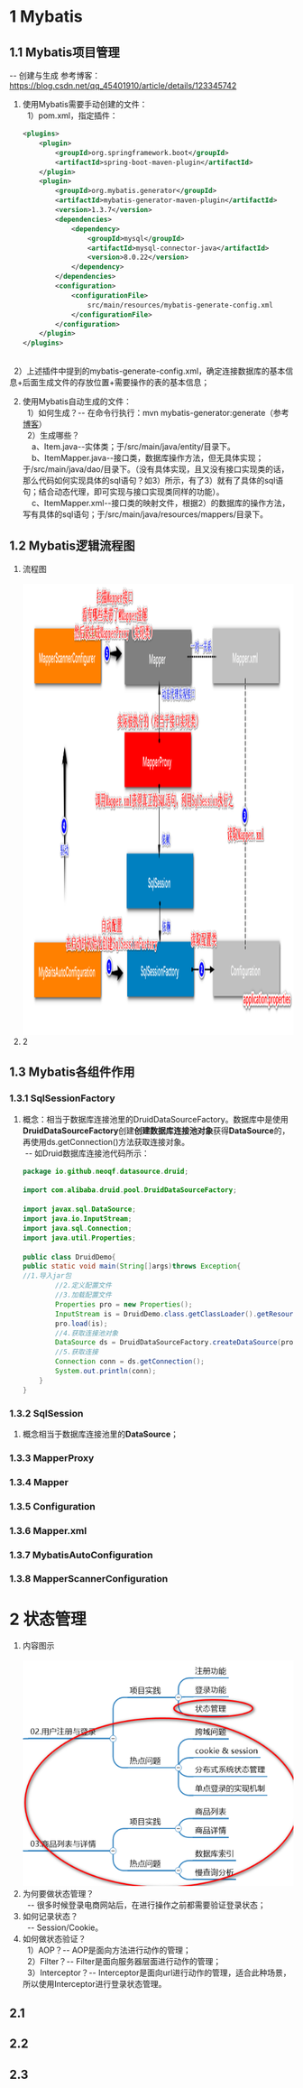 # 1 Mybatis
## 1.1 Mybatis项目管理
  -- 创建与生成
  参考博客：https://blog.csdn.net/qq_45401910/article/details/123345742
1. 使用Mybatis需要手动创建的文件：
  <br/>&nbsp;&nbsp;1）pom.xml，指定插件：
    ```xml
    <plugins>
        <plugin>
            <groupId>org.springframework.boot</groupId>
            <artifactId>spring-boot-maven-plugin</artifactId>
        </plugin>
        <plugin>
            <groupId>org.mybatis.generator</groupId>
            <artifactId>mybatis-generator-maven-plugin</artifactId>
            <version>1.3.7</version>
            <dependencies>
                <dependency>
                    <groupId>mysql</groupId>
                    <artifactId>mysql-connector-java</artifactId>
                    <version>8.0.22</version>
                </dependency>
            </dependencies>
            <configuration>
                <configurationFile>
                    src/main/resources/mybatis-generate-config.xml
                </configurationFile>
            </configuration>
        </plugin>
    </plugins>
    ```
  <br/>&nbsp;&nbsp;2）上述插件中提到的mybatis-generate-config.xml，确定连接数据库的基本信息+后面生成文件的存放位置+需要操作的表的基本信息；

2. 使用Mybatis自动生成的文件：
  <br/>&nbsp;&nbsp;1）如何生成？-- 在命令行执行：mvn mybatis-generator:generate（参考[博客](https://blog.csdn.net/fengcai0123/article/details/85273714)）
  <br/>&nbsp;&nbsp;2）生成哪些？
  <br/>&nbsp;&nbsp;&nbsp;&nbsp;a、Item.java--实体类；于/src/main/java/entity/目录下。
  <br/>&nbsp;&nbsp;&nbsp;&nbsp;b、ItemMapper.java--接口类，数据库操作方法，但无具体实现；于/src/main/java/dao/目录下。（没有具体实现，且又没有接口实现类的话，那么代码如何实现具体的sql语句？如3）所示，有了3）就有了具体的sql语句；结合动态代理，即可实现与接口实现类同样的功能）。
  <br/>&nbsp;&nbsp;&nbsp;&nbsp;c、ItemMapper.xml--接口类的映射文件，根据2）的数据库的操作方法，写有具体的sql语句；于/src/main/java/resources/mappers/目录下。


## 1.2 Mybatis逻辑流程图
1. 流程图<br/>
   &nbsp;&nbsp;<img src="img.png" width = "1200" height = "800" alt="" /><br/>
2. 2
## 1.3 Mybatis各组件作用
### 1.3.1 SqlSessionFactory 
1. 概念：相当于数据库连接池里的DruidDataSourceFactory。数据库中是使用**DruidDataSourceFactory**创建**创建数据库连接池对象**获得**DataSource**的，再使用ds.getConnection()方法获取连接对象。
   <br/>&nbsp;-- 如Druid数据库连接池代码所示：
   ```java
   package io.github.neoqf.datasource.druid;
   
   import com.alibaba.druid.pool.DruidDataSourceFactory;
   
   import javax.sql.DataSource;
   import java.io.InputStream;
   import java.sql.Connection;
   import java.util.Properties;
   
   public class DruidDemo{
   public static void main(String[]args)throws Exception{
   //1.导入jar包
           //2.定义配置文件
           //3.加载配置文件
           Properties pro = new Properties();
           InputStream is = DruidDemo.class.getClassLoader().getResourceAsStream("druid.properties");
           pro.load(is);
           //4.获取连接池对象
           DataSource ds = DruidDataSourceFactory.createDataSource(pro);
           //5.获取连接
           Connection conn = ds.getConnection();
           System.out.println(conn);
       }
   }
   ```

### 1.3.2 SqlSession
1. 概念相当于数据库连接池里的**DataSource**；

### 1.3.3 MapperProxy


### 1.3.4 Mapper


### 1.3.5 Configuration


### 1.3.6 Mapper.xml


### 1.3.7 MybatisAutoConfiguration


### 1.3.8 MapperScannerConfiguration


# 2 状态管理
1. 内容图示<br/>
   &nbsp;&nbsp;<img src="img_1.png" width = "500" height = "400" alt="" /><br/>
2. 为何要做状态管理？
   <br/>&nbsp;&nbsp;-- 很多时候登录电商网站后，在进行操作之前都需要验证登录状态；
3. 如何记录状态？
   <br/>&nbsp;&nbsp;-- Session/Cookie。
4. 如何做状态验证？
   <br/>&nbsp;&nbsp;1）AOP？-- AOP是面向方法进行动作的管理；
   <br/>&nbsp;&nbsp;2）Filter？-- Filter是面向服务器层面进行动作的管理；
   <br/>&nbsp;&nbsp;3）Interceptor？-- Interceptor是面向url进行动作的管理，适合此种场景，所以使用Interceptor进行登录状态管理。
## 2.1 


## 2.2


## 2.3 

